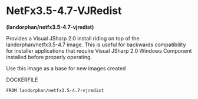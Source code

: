 # NetFx3.5-4.7-VJRedist

**(landorphan/netfx3.5-4.7-vjredist)**



Provides a Visual JSharp 2.0 install riding on top of the landorphan/netfx3.5-4.7 image.  This is useful for backwards compatibility for installer applications that require Visual JSharp 2.0 Windows Component installed before properly operating.



Use this image as a base for new images created



DOCKERFILE

```
FROM landorphan/netfx3.5-4.7-vjredist
```

